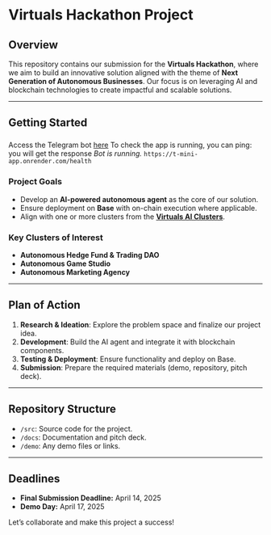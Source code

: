 # Virtuals Hackathon Project

## Overview

This repository contains our submission for the **Virtuals Hackathon**, where we aim to build an innovative solution aligned with the theme of **Next Generation of Autonomous Businesses**. Our focus is on leveraging AI and blockchain technologies to create impactful and scalable solutions.

---

## Getting Started

###
Access the Telegram bot [here](https://t.me/myUXCrushbot)
To check the app is running, you can ping: you will get the response *Bot is running.*
`https://t-mini-app.onrender.com/health`


### Project Goals
- Develop an **AI-powered autonomous agent** as the core of our solution.
- Ensure deployment on **Base** with on-chain execution where applicable.
- Align with one or more clusters from the [**Virtuals AI Clusters**](https://hack.virtuals.io/).

### Key Clusters of Interest
- **Autonomous Hedge Fund & Trading DAO**
- **Autonomous Game Studio**
- **Autonomous Marketing Agency**

---

## Plan of Action

1. **Research & Ideation**: Explore the problem space and finalize our project idea.
2. **Development**: Build the AI agent and integrate it with blockchain components.
3. **Testing & Deployment**: Ensure functionality and deploy on Base.
4. **Submission**: Prepare the required materials (demo, repository, pitch deck).

---

## Repository Structure

- `/src`: Source code for the project.
- `/docs`: Documentation and pitch deck.
- `/demo`: Any demo files or links.

---

## Deadlines

- **Final Submission Deadline:** April 14, 2025
- **Demo Day:** April 17, 2025

Let’s collaborate and make this project a success!
